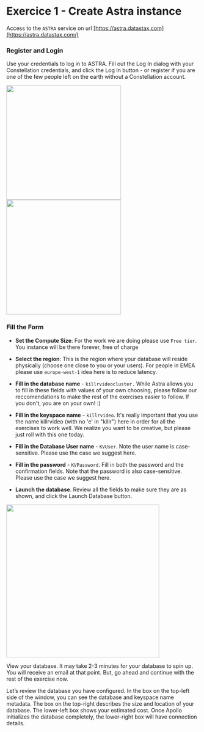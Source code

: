 # Exercice 1 - Create Astra instance


Access to the `ASTRA` service on url [https://astra.datastax.com](https://astra.datastax.com/)

### Register and Login

Use your credentials to log in to ASTRA. Fill out the Log In dialog with your Constellation credentials, and click the Log In button - or register if you are one of the few people left on the earth without a Constellation account.

<img src="https://raw.githubusercontent.com/DataStax-Academy/cassandra-workshop-online/master/images/01.png" height="300" />

<img src="https://raw.githubusercontent.com/DataStax-Academy/cassandra-workshop-online/master/images/02.png" height="300" />


### Fill the Form


- **Set the Compute Size**: For the work we are doing please use `Free tier`. You instance will be there forever, free of charge

- **Select the region**: This is the region where your database will reside physically (choose one close to you or your users). For people in EMEA please use `europe-west-1` idea here is to reduce latency.

- **Fill in the database name** - `killrvideocluster.` While Astra allows you to fill in these fields with values of your own choosing, please follow our reccomendations to make the rest of the exercises easier to follow. If you don't, you are on your own! :)

- **Fill in the keyspace name** - `killrvideo`. It's really important that you use the name killrvideo (with no 'e' in "killr") here in order for all the exercises to work well. We realize you want to be creative, but please just roll with this one today.

- **Fill in the Database User name** - `KVUser`. Note the user name is case-sensitive. Please use the case we suggest here.

- **Fill in the password** - `KVPassword`. Fill in both the password and the confirmation fields. Note that the password is also case-sensitive. Please use the case we suggest here.

- **Launch the database**. Review all the fields to make sure they are as shown, and click the Launch Database button.


<img src="https://raw.githubusercontent.com/DataStax-Academy/cassandra-workshop-online/master/images/03.png" height="400" />


View your database. It may take 2-3 minutes for your database to spin up. You
will receive an email at that point. But, go ahead and continue with the rest of the exercise now.

 Let’s review the database you have configured. In the box on the top-left side of the window, you can see the database and keyspace name metadata. The box on the top-right describes the size and location of your database. The lower-left box shows your estimated cost. Once Apollo initializes the database completely, the lower-right box will have connection details.


